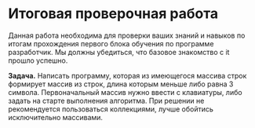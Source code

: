 # Итоговая проверочная работа
Данная работа необходима для проверки ваших знаний и навыков по итогам прохождения первого блока обучения по программе разработчик. Мы должны убедиться, что базовое знакомство с it прошло успешно.


**Задача.** Написать программу, которая из имеющегося массива строк формирует массив из строк, длина которым меньше либо равна 3 символа. Первоначальный массив нужно ввести с клавиатуры, либо задать на старте выполнения алгоритма. При решении не рекомендуется пользоваться коллекциями, лучше обойтись исключительно массивами.